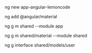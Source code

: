 
ng new app-angular-lemoncode

ng add @angular/material

ng g m shared --module app

ng g m shared/material --module shared

ng g interface shared/models/user


